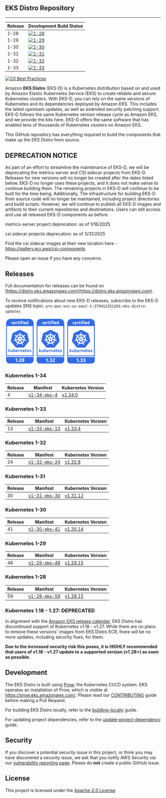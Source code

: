 ## EKS Distro Repository
---

| Release | Development Build Status                                                                                                                  |
|---------|-------------------------------------------------------------------------------------------------------------------------------------------|
| 1-28    | [![1-28](https://prow.eks.amazonaws.com/badge.svg?jobs=build-1-28-postsubmit)](https://prow.eks.amazonaws.com/?job=build-1-28-postsubmit) |
| 1-29    | [![1-29](https://prow.eks.amazonaws.com/badge.svg?jobs=build-1-29-postsubmit)](https://prow.eks.amazonaws.com/?job=build-1-29-postsubmit) |
| 1-30    | [![1-30](https://prow.eks.amazonaws.com/badge.svg?jobs=build-1-30-postsubmit)](https://prow.eks.amazonaws.com/?job=build-1-30-postsubmit) |
| 1-31    | [![1-31](https://prow.eks.amazonaws.com/badge.svg?jobs=build-1-31-postsubmit)](https://prow.eks.amazonaws.com/?job=build-1-31-postsubmit) |
| 1-32    | [![1-32](https://prow.eks.amazonaws.com/badge.svg?jobs=build-1-32-postsubmit)](https://prow.eks.amazonaws.com/?job=build-1-32-postsubmit) |
| 1-33    | [![1-33](https://prow.eks.amazonaws.com/badge.svg?jobs=build-1-33-postsubmit)](https://prow.eks.amazonaws.com/?job=build-1-33-postsubmit) |

[![CII Best Practices](https://bestpractices.coreinfrastructure.org/projects/6111/badge)](https://bestpractices.coreinfrastructure.org/projects/6111)

Amazon **EKS Distro** (EKS-D) is a Kubernetes distribution based on and used by
Amazon Elastic Kubernetes Service (EKS) to create reliable and secure Kubernetes
clusters. With EKS-D, you can rely on the same versions of Kubernetes and its
dependencies deployed by Amazon EKS. This includes the latest upstream updates,
as well as extended security patching support. EKS-D follows the same Kubernetes
version release cycle as Amazon EKS, and we provide the bits here. EKS-D offers
the same software that has enabled tens of thousands of Kubernetes clusters on
Amazon EKS.

This GitHub repository has everything required to build the components that make
up the EKS Distro from source.

## DEPRECATION NOTICE
As part of an effort to streamline the maintenance of EKS-D, we will be deprecating 
the metrics-server and CSI sidecar projects from EKS-D. Releases for new versions will 
no longer be created after the dates listed below. EKS-D no longer uses these projects, 
and it does not make sense to continue building them. The remaining projects in EKS-D 
will continue to be built for the time being. Additionally, The infrastructure for 
building EKS-D from source code will no longer be maintained, including project 
directories and build scripts. However, we will continue to publish all EKS-D images 
and artifacts to their current repositories and destinations. Users can still access 
and use all released EKS-D components as before.

metrics-server project deprecation: as of 1/16/2025

csi sidecar projects deprecation: as of 3/31/2025

Find the csi sidecar images at their new location here - https://gallery.ecr.aws/csi-components

Please open an issue if you have any concerns.

## Releases

Full documentation for releases can be found on [https://distro.eks.amazonaws.com](https://distro.eks.amazonaws.com).

To receive notifications about new EKS-D releases, subscribe to the EKS-D updates SNS topic:
`arn:aws:sns:us-east-1:379412251201:eks-distro-updates`

[<img src="docs/contents/certified-kubernetes-1.28-color.svg" height=150>](https://github.com/cncf/k8s-conformance/pull/2847)
[<img src="docs/contents/certified-kubernetes-1.32-color.svg" height=150>](https://github.com/cncf/k8s-conformance/pull/3598)
[<img src="docs/contents/certified-kubernetes-1.33-color.svg" height=150>](https://github.com/cncf/k8s-conformance/pull/3774)
<!--
Source: https://github.com/cncf/artwork/tree/master/projects/kubernetes/certified-kubernetes
-->
### Kubernetes 1-34

| Release | Manifest | Kubernetes Version |
| -- | --- | --- |
| 4 | [v1-34-eks-4](https://distro.eks.amazonaws.com/kubernetes-1-34/kubernetes-1-34-eks-4.yaml) | [v1.34.0](https://github.com/kubernetes/kubernetes/release/tag/v1.34.0) |
### Kubernetes 1-33

| Release | Manifest | Kubernetes Version |
| -- | --- | --- |
| 13 | [v1-33-eks-13](https://distro.eks.amazonaws.com/kubernetes-1-33/kubernetes-1-33-eks-13.yaml) | [v1.33.4](https://github.com/kubernetes/kubernetes/release/tag/v1.33.4) |

### Kubernetes 1-32

| Release | Manifest | Kubernetes Version |
| -- | --- | --- |
| 24 | [v1-32-eks-24](https://distro.eks.amazonaws.com/kubernetes-1-32/kubernetes-1-32-eks-24.yaml) | [v1.32.8](https://github.com/kubernetes/kubernetes/release/tag/v1.32.8) |

### Kubernetes 1-31

| Release | Manifest | Kubernetes Version |
| -- | --- | --- |
| 30 | [v1-31-eks-30](https://distro.eks.amazonaws.com/kubernetes-1-31/kubernetes-1-31-eks-30.yaml) | [v1.31.12](https://github.com/kubernetes/kubernetes/release/tag/v1.31.12) |

### Kubernetes 1-30

| Release | Manifest | Kubernetes Version |
| -- | --- | --- |
| 41 | [v1-30-eks-41](https://distro.eks.amazonaws.com/kubernetes-1-30/kubernetes-1-30-eks-41.yaml) | [v1.30.14](https://github.com/kubernetes/kubernetes/release/tag/v1.30.14) |

### Kubernetes 1-29

| Release | Manifest | Kubernetes Version |
| -- | --- | --- |
| 48 | [v1-29-eks-48](https://distro.eks.amazonaws.com/kubernetes-1-29/kubernetes-1-29-eks-48.yaml) | [v1.29.15](https://github.com/kubernetes/kubernetes/release/tag/v1.29.15) |

### Kubernetes 1-28

| Release | Manifest | Kubernetes Version |
| -- | --- | --- |
| 59 | [v1-28-eks-59](https://distro.eks.amazonaws.com/kubernetes-1-28/kubernetes-1-28-eks-59.yaml) | [v1.28.15](https://github.com/kubernetes/kubernetes/release/tag/v1.28.15) |

### Kubernetes 1.18 - 1.27: DEPRECATED

In alignment with the [Amazon EKS release calendar](https://docs.aws.amazon.com/eks/latest/userguide/kubernetes-versions.html#kubernetes-release-calendar),
EKS Distro has discontinued support of Kubernetes v1.18 - v1.27. While there are
no plans to remove these versions' images from EKS Distro ECR, there will be no
more updates, including security fixes, for them.

**Due to the increased security risk this poses, it is HIGHLY recommended that
users of v1.18 - v1.27 update to a supported version (v1.28+) as soon as
possible.**

## Development

The EKS Distro is built using
[Prow](https://github.com/kubernetes/test-infra/tree/master/prow), the
Kubernetes CI/CD system. EKS operates an installation of Prow, which is visible
at https://prow.eks.amazonaws.com/. Please read our
[CONTRIBUTING](CONTRIBUTING.md) guide before making a Pull Request.

For building EKS Distro locally, refer to the
[building-locally](docs/development/building-locally.md) guide.

For updating project dependencies, refer to the
[update-project-dependency](docs/development/update-project-dependency.md) guide.

## Security

If you discover a potential security issue in this project, or think you may
have discovered a security issue, we ask that you notify AWS Security via our
[vulnerability reporting page](http://aws.amazon.com/security/vulnerability-reporting/).
Please do **not** create a public GitHub issue.

## License

This project is licensed under the [Apache-2.0 License](LICENSE).
